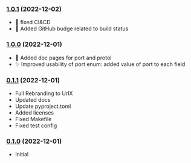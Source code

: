 ### [1.0.1] (2022-12-02)
*  💚 fixed CI&CD
*  📃 Added GitHub budge related to build status

### [1.0.0] (2022-12-01)
*  📄 Added doc pages for port and protol
*  ✨ Improved usability of port enum: added value of port to each field

### [0.1.1] (2022-12-01)
 * Full Rebranding to UrlX
 * Updated docs
 * Update pyproject.toml
 * Added licenses
 * Fixed Makefile
 * Fixed test config


### [0.1.0] (2022-12-01)
 * Initial


[0.1.0]: https://github.com/VolodymyrBor/cleanurl/pull/1
[0.1.1]: https://github.com/VolodymyrBor/cleanurl/pull/3
[1.0.0]: https://github.com/VolodymyrBor/cleanurl/pull/5
[1.0.1]: https://github.com/VolodymyrBor/cleanurl/pull/7
